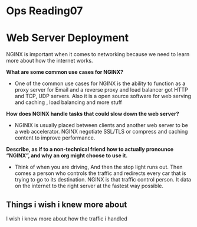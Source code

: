 # Ops Reading07
# Web Server Deployment

NGINX is important when it comes to networking because we need to learn more about how the internet works.

**What are some common use cases for NGINX?**
- One of the common use cases for NGINX is the ability to function as a proxy server for Email and a reverse proxy and load balancer got HTTP and TCP, UDP servers. Also it is a open source software for web serving and caching , load balancing and more stuff

**How does NGINX handle tasks that could slow down the web server?**
- NGINIX is usually placed between clients and another web server to be a web accelerator. NGINX negotiate SSL/TLS or compress and caching content to improve performance.

**Describe, as if to a non-technical friend how to actually pronounce “NGINX”, and why an org might choose to use it.**
- Think of when you are driving, And then the stop light runs out. Then comes a person who controls the traffic and redirects every car that is trying to go to its destination. NGINX is that traffic control person. It data on the internet to the right server at the fastest way possible. 

## Things i wish i knew more about
I wish i knew more about how the traffic i handled


